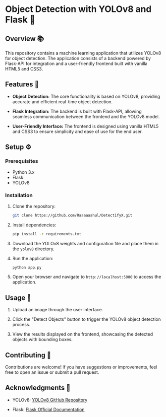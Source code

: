 # Object Detection with YOLOv8 and Flask 🚀

## Overview 📚

This repository contains a machine learning application that utilizes YOLOv8 for object detection. The application consists of a backend powered by Flask-API for integration and a user-friendly frontend built with vanilla HTML5 and CSS3.

## Features 🌟

- **Object Detection:** The core functionality is based on YOLOv8, providing accurate and efficient real-time object detection.
  
- **Flask Integration:** The backend is built with Flask-API, allowing seamless communication between the frontend and the YOLOv8 model.

- **User-Friendly Interface:** The frontend is designed using vanilla HTML5 and CSS3 to ensure simplicity and ease of use for the end user.

## Setup ⚙️

### Prerequisites

- Python 3.x
- Flask
- YOLOv8

### Installation

1. Clone the repository:

    ```bash
    git clone https://github.com/Raaaaaahul/DetectifyX.git
    ```

2. Install dependencies:

    ```bash
    pip install -r requirements.txt
    ```

3. Download the YOLOv8 weights and configuration file and place them in the `yolov8` directory.

4. Run the application:

    ```bash
    python app.py
    ```

5. Open your browser and navigate to `http://localhost:5000` to access the application.

## Usage 🚀

1. Upload an image through the user interface.

2. Click the "Detect Objects" button to trigger the YOLOv8 object detection process.

3. View the results displayed on the frontend, showcasing the detected objects with bounding boxes.

## Contributing 🤝

Contributions are welcome! If you have suggestions or improvements, feel free to open an issue or submit a pull request.

## Acknowledgments 🙏

- YOLOv8: [YOLOv8 GitHub Repository](https://github.com/WongKinYiu/yolov8)

- Flask: [Flask Official Documentation](https://flask.palletsprojects.com/)
